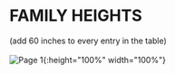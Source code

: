 # FAMILY HEIGHTS
(add 60 inches to every entry in the table)<br><br>
![Page 1](http://www.medicine.mcgill.ca/epidemiology/hanley/galton/notebook/images/1_page_1.jpg){:height="100%" width="100%"}
